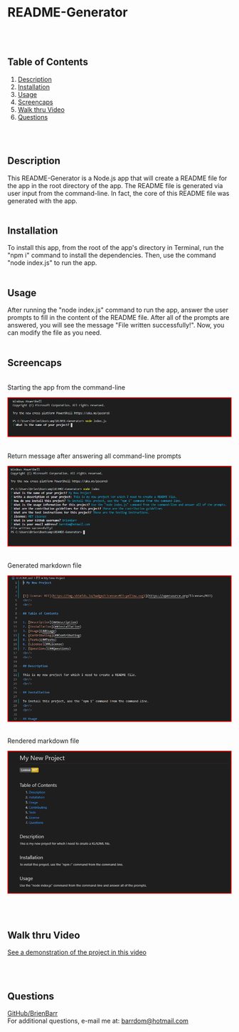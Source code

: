 # README-Generator
<br/>
<br/>

## Table of Contents

1. [Description](#Description)
2. [Installation](#Installation)
3. [Usage](#Usage)
4. [Screencaps](#Screencaps)
5. [Walk thru Video](#Walk-thru-Video)
6. [Questions](#Questions)
<br/>
<br/>

## Description

This README-Generator is a Node.js app that will create a README file for the app in the root directory of the app.  The README file is generated via user input from the command-line.  In fact, the core of this README file was generated with the app.
<br/>
<br/>

## Installation

To install this app, from the root of the app's directory in Terminal, run the "npm i" command to install the dependencies. Then, use the command "node index.js" to run the app. 
<br/>
<br/>

## Usage

After running the "node index.js" command to run the app, answer the user prompts to fill in the content of the README file. After all of the prompts are answered, you will see the message "File written successfully!". Now, you can modify the file as you need.
<br/>
<br/>

## Screencaps

<br/>
Starting the app from the command-line<br/>

![Command-line Start](./img/cmd-line_start.png)

<br/>
Return message after answering all command-line prompts<br/>

![Command-line Done](./img/cmd-line_done.png)

<br/>
Generated markdown file<br/>

![Markdown file](./img/readme-md.png)

<br/>
Rendered markdown file<br/>

![Markdown render](./img/readme-preview.png)

<br/>
<br/>

## Walk thru Video
[See a demonstration of the project in this video](https://drive.google.com/file/d/1dTrIJBhL9XuKz99w2x7LUYbz6kUm7XCU/view)

<br/>
<br/>

## Questions

[GitHub/BrienBarr](https://github.com/BrienBarr)<br/>
For additional questions, e-mail me at: [barrdom@hotmail.com](mailto:barrdom@hotmail.com)
